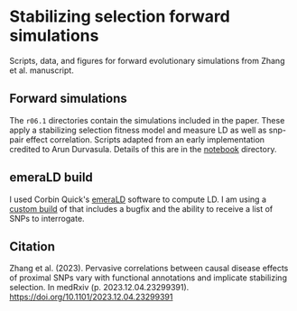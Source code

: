 # Stabilizing selection forward simulations

Scripts, data, and figures for forward evolutionary simulations
from Zhang et al. manuscript.

## Forward simulations
The `r06.1` directories contain the simulations included in the paper.
These apply a stabilizing selection fitness model and measure LD as well
as snp-pair effect correlation. Scripts adapted from an early implementation
credited to Arun Durvasula. Details of this are in the [notebook](notebook)
directory.

## emeraLD build
I used Corbin Quick's [emeraLD](https://github.com/statgen/emeraLD) software to
compute LD. I am using a [custom build](https://github.com/cc2qe/emeraLD/tree/dfc414e4f3026aab42e3e7b212e2d502a45de4fc)
of that includes a bugfix and the ability to receive a list of SNPs to
interrogate.

## Citation
Zhang et al. (2023).
Pervasive correlations between causal disease effects of proximal SNPs vary with functional annotations and implicate stabilizing selection.
In medRxiv (p. 2023.12.04.23299391). https://doi.org/10.1101/2023.12.04.23299391